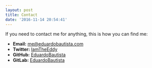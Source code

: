 ```yaml
---
layout: post
title: Contact
date: '2016-11-14 20:54:41'
---
```


If you need to contact me for anything, this is how you can find me:

* **Email:** [me@eduardobautista.com](mailto:me@eduardobautista.com)
* **Twitter:** [IamTheEddy](https://twitter.com/IamTheEddy)
* **GitHub:** [EduardoBautista](https://github.com/eduardobautista)
* **GitLab:** [EduardoBautista](https://gitlab.com/u/EduardoBautista)
